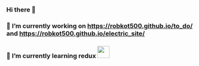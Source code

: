 ### Hi there 👋
### 🔭 I’m currently working on  https://robkot500.github.io/to_do/ and https://robkot500.github.io/electric_site/
### 🌱 I’m currently learning redux <img height="32" width="32" src="https://cdn.jsdelivr.net/npm/simple-icons@v3/icons/[REDUX].svg" />

<!--
**robkot500/robkot500** is a ✨ _special_ ✨ repository because its `README.md` (this file) appears on your GitHub profile.

Here are some ideas to get you started:

- 🔭 I’m currently working on https://robkot500.github.io/to_do/
- 🌱 I’m currently learning ...
- 👯 I’m looking to collaborate on ...
- 🤔 I’m looking for help with ...
- 💬 Ask me about ...
- 📫 How to reach me: ...
- 😄 Pronouns: ...
- ⚡ Fun fact: ...
-->

